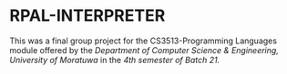 # RPAL-INTERPRETER
This was a final group project for the CS3513-Programming Languages module offered by the _Department of Computer Science &amp; Engineering, University of Moratuwa_ in the _4th semester of Batch 21._
